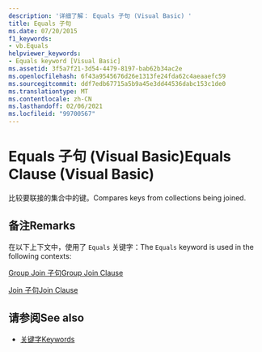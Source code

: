 ```yaml
---
description: '详细了解： Equals 子句 (Visual Basic) '
title: Equals 子句
ms.date: 07/20/2015
f1_keywords:
- vb.Equals
helpviewer_keywords:
- Equals keyword [Visual Basic]
ms.assetid: 3f5a7f21-3d54-4479-8197-bab62b34ac2e
ms.openlocfilehash: 6f43a9545676d26e1313fe24fda62c4aeaaefc59
ms.sourcegitcommit: ddf7edb67715a5b9a45e3dd44536dabc153c1de0
ms.translationtype: MT
ms.contentlocale: zh-CN
ms.lasthandoff: 02/06/2021
ms.locfileid: "99700567"
---
```

# <a name="equals-clause-visual-basic"></a><span data-ttu-id="4dba6-103">Equals 子句 (Visual Basic)</span><span class="sxs-lookup"><span data-stu-id="4dba6-103">Equals Clause (Visual Basic)</span></span>

<span data-ttu-id="4dba6-104">比较要联接的集合中的键。</span><span class="sxs-lookup"><span data-stu-id="4dba6-104">Compares keys from collections being joined.</span></span>  
  
## <a name="remarks"></a><span data-ttu-id="4dba6-105">备注</span><span class="sxs-lookup"><span data-stu-id="4dba6-105">Remarks</span></span>  

 <span data-ttu-id="4dba6-106">在以下上下文中，使用了 `Equals` 关键字：</span><span class="sxs-lookup"><span data-stu-id="4dba6-106">The `Equals` keyword is used in the following contexts:</span></span>  
  
 [<span data-ttu-id="4dba6-107">Group Join 子句</span><span class="sxs-lookup"><span data-stu-id="4dba6-107">Group Join Clause</span></span>](group-join-clause.md)  
  
 [<span data-ttu-id="4dba6-108">Join 子句</span><span class="sxs-lookup"><span data-stu-id="4dba6-108">Join Clause</span></span>](join-clause.md)  
  
## <a name="see-also"></a><span data-ttu-id="4dba6-109">请参阅</span><span class="sxs-lookup"><span data-stu-id="4dba6-109">See also</span></span>

- [<span data-ttu-id="4dba6-110">关键字</span><span class="sxs-lookup"><span data-stu-id="4dba6-110">Keywords</span></span>](../keywords/index.md)
